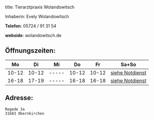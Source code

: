title: Tierarztpraxis Wolandowitsch

Inhaberin: Evely Wolandowitsch

**Telefon**:   05724 / 91 31 54

**webside**: wolandowitsch.de 


Öffnungszeiten:
---------------

|  Mo   |  Di   |  Mi   |  Do   |  Fr   |           Sa+So                      |
| ----- | ----- | ----- | ----- | ----- | ------------------------------------ |
| 10-12 | 10-12 | ----- | 10-12 | 10-12 | [siehe Notdienst](../notdienst.html) |
| 16-18 | 17-19 | ----- | 16-18 | 16-18 | [siehe Notdienst](../notdienst.html) |



Adresse:
---------

    Regede 3a
    31683 Obernkirchen

